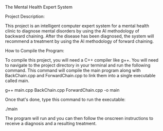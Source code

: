 The Mental Health Expert System

Project Description:

This project is an intelligent computer expert system for a mental health clinic to diagnose mental disorders by using the AI methodology of backward chaining. After the disease has been diagnosed, the system will recommend a treatment by using the AI methodology of forward chaining.

How to Compile the Program:

To compile this project, you will need a C++ compiler like g++. You will need to navigate to the project directory in your terminal and run the following command. This command will compile the main program along with BackChain.cpp and ForwardChain.cpp to link them into a single executable called main.

g++ main.cpp BackChain.cpp ForwardChain.cpp -o main

Once that's done, type this command to run the executable:

./main

The program will run and you can then follow the onscreen instructions to receive a diagnosis and a resulting treatment.
